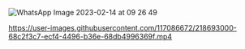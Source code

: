 
![WhatsApp Image 2023-02-14 at 09 26 49](https://user-images.githubusercontent.com/117086672/218693742-4483754e-a4a5-42d7-a06b-410c73818af6.jpeg)


https://user-images.githubusercontent.com/117086672/218693000-68c2f3c7-ecf4-4496-b36e-68db4996369f.mp4
